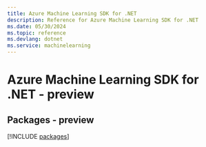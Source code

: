 ```yaml
---
title: Azure Machine Learning SDK for .NET
description: Reference for Azure Machine Learning SDK for .NET
ms.date: 05/30/2024
ms.topic: reference
ms.devlang: dotnet
ms.service: machinelearning
---
```

# Azure Machine Learning SDK for .NET - preview
## Packages - preview
[!INCLUDE [packages](machine-learning-index.md)]